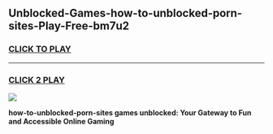 
## Unblocked-Games-how-to-unblocked-porn-sites-Play-Free-bm7u2
<h3>
<a href="https://premium76.site?title=how-to-unblocked-porn-sites&ref=23A">CLICK TO PLAY</a></h3>
<hr>

<h3>
<a href="https://premium76.site?title=how-to-unblocked-porn-sites&ref=23A">CLICK 2 PLAY</a>
  
</h3>

<a href="https://premium76.site?title=how-to-unblocked-porn-sites&ref=23A"><img src="https://clearcache.store/games.png"></a>


**how-to-unblocked-porn-sites games unblocked: Your Gateway to Fun and Accessible Online Gaming**
